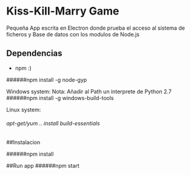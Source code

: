 # Kiss-Kill-Marry Game

Pequeña App escrita en Electron donde prueba el acceso al sistema
de ficheros y Base de datos con los modulos de Node.js
## Dependencias

- npm :)


######npm install -g node-gyp

Windows system:
 Nota: Añadir al Path un interprete de Python 2.7
######npm install -g windows-build-tools

Linux system:

###### apt-get/yum .. install build-essentials

##Instalacion

######npm install

##Run app
######npm start



